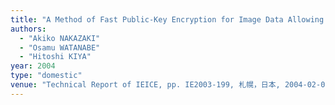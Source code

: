 ```yaml
---
title: "A Method of Fast Public-Key Encryption for Image Data Allowing Backward Compatibility with JPEG2000"
authors:
  - "Akiko NAKAZAKI"
  - "Osamu WATANABE"
  - "Hitoshi KIYA"
year: 2004
type: "domestic"
venue: "Technical Report of IEICE, pp. IE2003-199, 札幌，日本, 2004-02-03."
---
```

